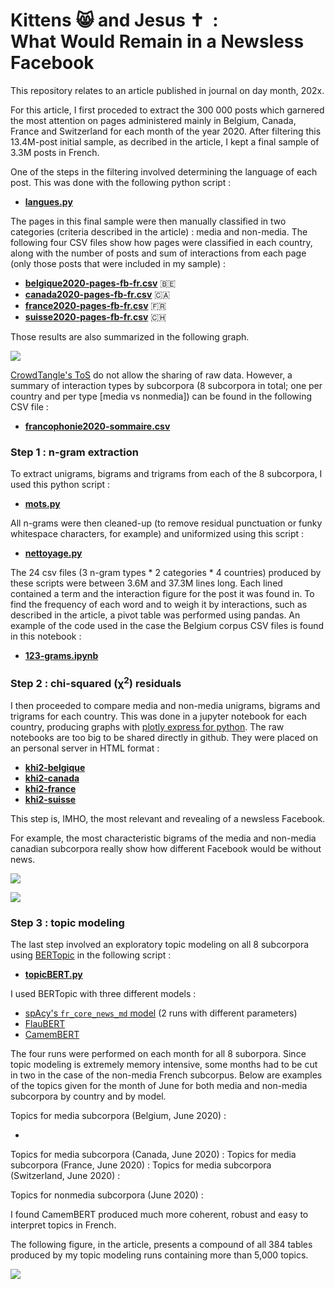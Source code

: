 # Kittens 😸 and Jesus ✝️ &nbsp;:<br>What Would Remain in a Newsless Facebook

This repository relates to an article published in journal on day month, 202x. 

For this article, I first proceded to extract the 300&nbsp;000 posts which garnered the most attention on pages administered mainly in Belgium, Canada, France and Switzerland for each month of the year 2020. After filtering this 13.4M-post initial sample, as decribed in the article, I kept a final sample of 3.3M posts in French.

One of the steps in the filtering involved determining the language of each post. This was done with the following python script&nbsp;:

- [**langues.py**](langues.py)

The pages in this final sample were then manually classified in two categories (criteria described in the article)&nbsp;: media and non-media. The following four CSV files show how pages were classified in each country, along with the number of posts and sum of interactions from each page (only those posts that were included in my sample)&nbsp;:

- [**belgique2020-pages-fb-fr.csv**](belgique2020-pages-fb-fr.csv) 🇧🇪
- [**canada2020-pages-fb-fr.csv**](canada2020-pages-fb-fr.csv) 🇨🇦
- [**france2020-pages-fb-fr.csv**](france2020-pages-fb-fr.csv) 🇫🇷
- [**suisse2020-pages-fb-fr.csv**](suisse2020-pages-fb-fr.csv) 🇨🇭

Those results are also summarized in the following graph.

![](images/FBfrancophonie-bilan.png)

[CrowdTangle's ToS](https://www.crowdtangle.com/terms/) do not allow the sharing of raw data. However, a summary of interaction types by subcorpora (8 subcorpora in total; one per country and per type [media vs nonmedia]) can be found in the following CSV file&nbsp;:

- [**francophonie2020-sommaire.csv**](francophonie2020-sommaire.csv)

### Step 1 : n-gram extraction

To extract unigrams, bigrams and trigrams from each of the 8 subcorpora, I used this python script&nbsp;:

- [**mots.py**](mots.py)

All n-grams were then cleaned-up (to remove residual punctuation or funky whitespace characters, for example) and uniformized using this script&nbsp;:

- [**nettoyage.py**](nettoyage.py)

The 24 csv files (3 n-gram types * 2 categories * 4 countries) produced by these scripts were between 3.6M and 37.3M lines long. Each lined contained a term and the interaction figure for the post it was found in. To find the frequency of each word and to weigh it by interactions, such as described in the article, a pivot table was performed using pandas. An example of the code used in the case the Belgium corpus CSV files is found in this notebook&nbsp;:

- [**123-grams.ipynb**](123-grams.ipynb)

### Step 2 : chi-squared (χ<sup>2</sup>) residuals

I then proceeded to compare media and non-media unigrams, bigrams and trigrams for each country. This was done in a jupyter notebook for each country, producing graphs with [plotly express for python](https://plotly.com/python/plotly-express/). The raw notebooks are too big to be shared directly in github. They were placed on an personal server in HTML format&nbsp;:

- [**khi2-belgique**](http://jhroy.ca/facebook-franco/khi2-belgique.html)
- [**khi2-canada**](http://jhroy.ca/facebook-franco/khi2-canada.html)
- [**khi2-france**](http://jhroy.ca/facebook-franco/khi2-france.html)
- [**khi2-suisse**](http://jhroy.ca/facebook-franco/khi2-suisse.html)

This step is, IMHO, the most relevant and revealing of a newsless Facebook.

For example, the most characteristic bigrams of the media and non-media canadian subcorpora really show how different Facebook would be without news.

![](images/bigrams-canada-media.png)

![](images/bigrams-canada-nonmedia.png)

### Step 3 : topic modeling

The last step involved an exploratory topic modeling on all 8 subcorpora using [BERTopic](https://maartengr.github.io/BERTopic/index.html) in the following script&nbsp;:

- [**topicBERT.py**](topicBERT.py)

I used BERTopic with three different models&nbsp;:

- [spAcy's ```fr_core_news_md``` model](https://spacy.io/models/fr) (2 runs with different parameters)
- [FlauBERT](https://github.com/getalp/Flaubert)
- [CamemBERT](https://camembert-model.fr/)

The four runs were performed on each month for all 8 suborpora. Since topic modeling is extremely memory intensive, some months had to be cut in two in the case of the non-media French subcorpus. Below are examples of the topics given for the month of June for both media and non-media subcorpora by country and by model.

Topics for media subcorpora (Belgium, June 2020)&nbsp;:

- 

Topics for media subcorpora (Canada, June 2020)&nbsp;:
Topics for media subcorpora (France, June 2020)&nbsp;:
Topics for media subcorpora (Switzerland, June 2020)&nbsp;:



Topics for nonmedia subcorpora (June 2020)&nbsp;:

I found CamemBERT produced much more coherent, robust and easy to interpret topics in French.

The following figure, in the article, presents a compound of all 384 tables produced by my topic modeling runs containing more than 5,000 topics.

![](images/Fig5.jpg)

